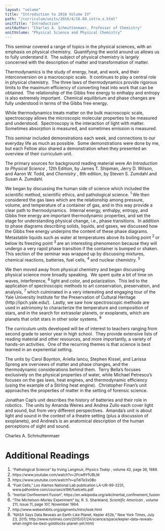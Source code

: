 ```yaml
---
layout: "volume"
title: "Introduction to 2016 Volume IV"
path: "/curriculum/units/2016/4/16.04.intro.x.html"
unitTitle: "Introduction"
unitAuthor: "Charles A. Schmuttenmaer, Professor of Chemistry"
unitVolume: "Physical Science and Physical Chemistry"
---
```

<main>
<p>
This seminar covered a range of topics in the physical sciences, with an emphasis on physical chemistry.  Quantifying the world around us allows us to fully understand it.  The subject of physical chemistry is largely concerned with the description of matter and transformation of matter.
</p>
<p>
Thermodynamics is the study of energy, heat, and work, and their interconversion on a macroscopic scale.  It continues to play a central role in physical chemistry.  The three laws of thermodynamics provide rigorous limits to the maximum efficiency of converting heat into work that can be obtained.  The relationship of the Gibbs free energy to enthalpy and entropy is also extremely important.  Chemical equilibrium and phase changes are fully understood in terms of the Gibbs free energy.
</p>
<p>
While thermodynamics treats matter on the bulk macroscopic scale, spectroscopy allows the microscopic molecular properties to be measured and understood.  Spectroscopy is the interaction of light with matter.  Sometimes absorption is measured, and sometimes emission is measured.
</p>
<p>
This seminar included demonstrations each week, and connections to our everyday life as much as possible.  Some demonstrations were done by me, but each Fellow also shared a demonstration when they presented an overview of their curriculum unit.
</p>
<p>
The primary sources for background reading material were
<em>
An Introduction to Physical Science
</em>
, 12th Edition, by James T. Shipman, Jerry D. Wilson, and Aaron W. Todd, and
<em>
Chemistry
</em>
, 8th edition, by Steven S. Zumdahl and Susan A. Zumdahl.
</p>
<p>
We began by discussing the human side of science which included the scientific method, scientific ethics, and pathological science.
<sup>
1
</sup>
We then considered the gas laws which are the relationship among pressure, volume, and temperature of a container of gas, and in this way provide a clear path to thermodynamics.  Internal energy, enthalpy, entropy, and Gibbs free energy are important thermodynamic properties, and set the stage for understanding physical change, i.e., phase transitions.  In addition to phase diagrams describing solids, liquids, and gases, we discussed how the Gibbs free energy underpins the content of these phase diagrams.  Metastable liquids such as water at temperatures above its boiling point
<sup>
2
</sup>
or below its freezing point
<sup>
3
</sup>
are an interesting phenomenon because they will undergo a very rapid phase transition if the container is bumped or shaken.  This section of the seminar was wrapped up by discussing mixtures, chemical reactions, batteries, fuel cells,
<sup>
4
</sup>
and nuclear chemistry.
<sup>
5
</sup>
</p>
<p>
We then moved away from physical chemistry and began discussing physical science more broadly speaking.  We spent quite a bit of time on waves, interference,
<sup>
6
</sup>
light and color, and polarization.  This led to the application of spectroscopic methods to art conservation, preservation, and analysis,
<sup>
7
</sup>
which culminated in a very interesting and engaging tour of the Yale University Institute for the Preservation of Cultural Heritage (http://ipch.yale.edu/).  Lastly, we saw how spectroscopic methods are used in astronomy to characterize the temperature and composition of stars, and in the search for extrasolar planets, or exoplanets, which are planets that orbit stars in other solar systems.
<sup>
8
</sup>
</p>
<p>
The curriculum units developed will be of interest to teachers ranging from second grade to senior year in high school.  They provide extensive lists of reading material and other resources, and more importantly, a variety of hands-on activities.  One of the recurring themes is that science is best learned in an experiential setting.
</p>
<p>
The units by Carol Boynton, Ariella Iancu, Stephen Kissel, and Larissa Spreng are overviews of matter and phase changes, and the thermodynamic considerations behind them.  Terry Bella’s focuses exclusively on the physical properties of water, while Michael Petrescu’s focuses on the gas laws, heat engines, and thermodynamic efficiency (using the example of a Stirling heat engine).  Christopher Finan’s unit approaches the properties of matter in the setting of forensic science.
</p>
<p>
Jonathan Cap’s unit describes the history of batteries and their role in robotics.  The units by Amanda Weires and Andrea Zullo each cover light and sound, but from very different perspectives.  Amanda’s unit is about light and sound in the context of a theatre setting (plus a discussion of exoplanets), and Andrea’s is an anatomical description of the human perceptions of sight and sound.
</p>
<p>
Charles A. Schmuttenmaer
</p>
<h1>
Additional Readings
</h1>
<ol>
<li>
<small>
“Pathological Science” by Irving Langmuir,
<em>
Physics Today
</em>
, volume 42, page 36, 1989.
</small>
</li>
<li>
<small>
https://www.youtube.com/watch?v=2FcwRYfUBLM
</small>
</li>
<li>
<small>
https://www.youtube.com/watch?v=pTdiTe3x0Bo
</small>
</li>
<li>
<small>
“Fuel Cells,” Los Alamos National Lab publication LA-UR-99-3231, www.pdhonline.com/courses/e196/fuelcells.pdf
</small>
</li>
<li>
<small>
“Inertial Confinement Fusion”, https://en.wikipedia.org/wiki/Inertial_confinement_fusion
</small>
</li>
<li>
<small>
“The Michelson-Morley Experiment” by, R. S. Shankland,
<em>
Scientific American
</em>
, volume 211, Issue 11, page 107, November 1964.
</small>
</li>
<li>
<small>
http://www.webexhibits.org/pigments/intro/look.html
</small>
</li>
<li>
<small>
“NASA Says Data Reveals an Earth-Like Planet, Kepler 452b,” New York Times, July 23, 2015; http://www.nytimes.com/2015/07/24/science/space/kepler-data-reveals-what-might-be-best-goldilocks-planet-yet.html)
</small>
</li>
</ol>
</main>